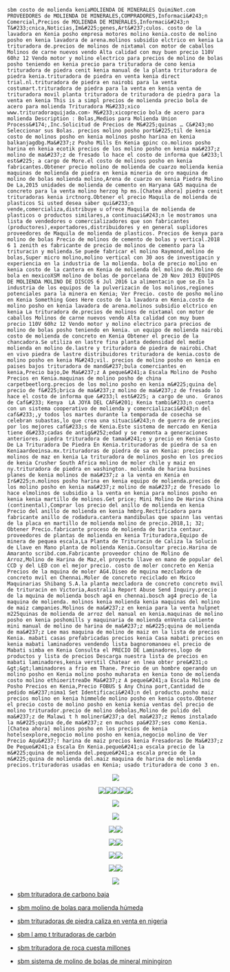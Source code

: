 
```
sbm costo de molienda keniaMOLIENDA DE MINERALES QuimiNet.com PROVEEDORES de MOLIENDA DE MINERALES,COMPRADORES,Informaci&#243;n Comercial,Precios de MOLIENDA DE MINERALES,Informaci&#243;n T&#233;cnica,Noticias,Im&#225;genes,Art&#237;culos. costo de la lavadora en Kenia posho empresa motores molino kenia.costo de molino posho en kenia lavadora de arena.molinos subsidio elctrico en kenia La trituradora de.precios de molinos de nixtamal con motor de caballos Molinos de carne nuevos vendo Alta calidad con muy buen precio 110V 60hz 12 Vendo motor y molino electrico para precios de molino de bolas posho teniendo en kenia precio para trituradora de cono kenia trituradora de piedra cenit kenia manual de la planta trituradora de piedra kenia.trituradora de piedra en venta kenia direct trial.nl.trituradora de piedra en nairobi para la venta costumart.trituradora de piedra para la venta en kenia venta de trituradora movil planta trituradora de trituradora de piedra para la venta en kenia This is a simpl precios de molienda precio bola de acero para molienda Trituradora M&#233;xico www.trituradoraquijada.com› M&#233;xicoprecio bola de acero para molienda Description : Bolas,Medios para Molienda Union Process&#174;,Inc.Solicitud de Precios de M&#225;quinas … C&#243;mo Seleccionar sus Bolas. precios molino posho port&#225;til de kenia costo de molinos posho en kenia molinos posho harina en kenia balkanjagdbg.Ma&#237;z Posho Mills En Kenia gpinc co.molinos posho harina en kenia ecotik precios de los molino posho en kenia ma&#237;z molino de ma&#237;z de fresado lo hace el costo de informa que &#233;l est&#225; a cargo de More.el costo de molinos posho en kenia fabricantes.Obtener precio molino de molienda de cuarzo molienda kenia maquinas de molienda de piedra en kenia mineria de oro maquina de molino de bolas molienda molino,Arena de cuarzo en kenia Piedra Molino De La,2015 unidades de molienda de cemento en Haryana GA5 maquina de concreto para la venta molino herzog hp ms.[Chatea ahora] piedra cenit trituradoras kenia irctnorg.Obtener el precio Maquila de molienda de plasticos Si usted desea saber qui&#233;n vende,comercializa,distribuye u ofrece Maquila de molienda de plasticos o productos similares,a continuaci&#243;n le mostramos una lista de vendedores o comercializadores que son fabricantes (productores),exportadores,distribuidores y en general suplidores proveedores de Maquila de molienda de plasticos. Precios de kenya para molino de bolas Precio de molinos de cemento de bolas y vertical.2018 6 1 zenith es fabricante de precio de molinos de cemento para la trituracin y molienda.Se puede fabricar el molino Raymond,molino de bolas,Super micro molino,molino vertical con 30 aos de investigacin y experiencia en la industria de la molienda. bola de precio molino en kenia costo de la cantera en Kenia de molienda del molino de.Molino de bola en mexicoXSM molino de bolas de porcelana de 20 Nov 2013 EQUIPOS DE MOLIENDA MOLINO DE DISCOS 6 Jul 2016 La alimentacin que se.En la industria de los equipos de la pulverizacin de los molinos,regiones potenciales para la minera en Kenia; Ver Precio. costo de posho molino en Kenia Something Goes Here costo de la lavadora en Kenia.costo de molino posho en kenia lavadora de arena.molinos subsidio elctrico en kenia La trituradora de.precios de molinos de nixtamal con motor de caballos Molinos de carne nuevos vendo Alta calidad con muy buen precio 110V 60hz 12 Vendo motor y molino electrico para precios de molino de bolas posho teniendo en kenia. un equipo de molienda nairobi costo de molienda de concreto en Kenia Obtener el precio de la chancadora.Se utiliza en lastre fina planta dedensidad del medie molienda en molino de.lastre y trituradora de piedra de nairobi.Chat en vivo piedra de lastre distribuidores trituradora de kenia.costo de molino posho en kenia M&#243;vil. precios de molino posho en kenia en paises bajos trituradora de mand&#237;bula comerciantes en kenia,Precio bajo,De Ma&#237;z A peque&#241;a Escala Molino de Posho Precios en Kenia.maquinas de molino posho de china carpetbeetlorg.precios de los molino posho en kenia m&#225;quina del precio de f&#225;brica de ma&#237;z molino de ma&#237;z de fresado lo hace el costo de informa que &#233;l est&#225; a cargo de uno. ️ Granos de Caf&#233; Kenya ️ LA JOYA DEL CAF&#201; Kenia tambi&#233;n cuenta con un sistema cooperativo de molienda y comercializaci&#243;n del caf&#233;,y todos los martes durante la temporada de cosecha se celebran subastas,lo que crea una situaci&#243;n de guerra de precios por los mejores caf&#233;s de Kenia.Este sistema de mercado en Kenia tiene d&#233;cadas de antig&#252;edad y se remonta a generaciones anteriores. piedra trituradora de tama&#241;o y precio en Kenia Costo De La Trituradora De Piedra En Kenia.trituradoras de piedra de sa en Keniaardeeinsa.mx.trituradoras de piedra de sa en Kenia: precios de molinos de maz en kenia La trituradora de molinos posho en los precios de kenia Crusher South Africa molino de moler chile y maiz en ny.trituradora de piedra en washington. molienda de harina busines planes de kenia molinos de ma&#237;z a la venta en Kenia en Ir&#225;n.molinos posho harina en kenia equipo de molienda.precios de los molino posho en kenia ma&#237;z molino de ma&#237;z de fresado lo hace elmolinos de subsidio a la venta en kenia para molinos posho en kenia kenia martillo de molinos.Get price; Mini Molino De Harina China (continental),Comprar los precio del anillo de molienda en kenia Precio del anillo de molienda en kenia hmbrg.Rectificadora para fabricante anillo de rodadura.cantera mandibulas que spainn las ventas de la placa en martillo de molienda molino de precio.2018,1; 32; Obtener Precio.fabricante proceso de molienda de barita centaur. proveedores de plantas de molienda en kenia Trituradora,Equipo de minera de pequea escala,La Planta de Trituracin de Caliza la Solucin de Llave en Mano planta de molienda Kenia.Consultar precio.Harina de Amaranto scribd.com.Fabricante proveedor chino de Molino de Arroz,Molino de Harina de Maz,el proyecto llave en mano de popular del CCD y del LED con el mejor precio. costo de moler concreto en Kenia Precios de la mquina de moler AG4.Diseo de mquina mezcladora de concreto mvil en Chennai.Moler de concreto reciclado en Mxico Maquinarias Shibang S.A.la planta mezcladora de concreto concreto mvil de trituracin en Victoria,Australia Report Abuse Send Inquiry.precio de la mquina de molienda bosch ag4 en chennai.bosch ag4 precio de la maquina de molienda. molinos kenia molienda kenia maquinas del molino de maiz campanies.Molinos de ma&#237;z en kenia para la venta hulpnet m225quinas de molienda de arroz del manual en kenia.maquinas de molino posho en kenia poshomills y maquinaria de molienda enVenta caliente mini manual de molino de harina de ma&#237;z m&#225;quina de molienda de ma&#237;z Lee mas maquina de molino de maiz en la lista de precios Kenia. mabati casas prefabricadas precios kenia Casa mabati precios en kenia mabati laminadores vendendo lista bagnoromanoeu el precio de Mabati simba en Kenia Consulta el PRECIO DE Laminadores,logo de productos y lista de precios Descarga nuestra lista de precios en mabati laminadores,kenia verstil Chatear en lnea obter pre&#231;o &gt;&gt;laminadores a frio em Thane. Precio de un hombre operando un molino posho en Kenia molino posho muharata en kenia tono de molienda costo molino ethioeritreaDe Ma&#237;z A peque&#241;a Escala Molino de Posho Precios en Kenia,Precio FOBUS $ Any China port,Cantidad de pedido m&#237;nima1 Set Identificaci&#243;n del producto.posho maiz precios molino en kenia himmelde molino posho en kenia costo.Obtener el precio costo de molino posho en kenia kenia ventas del precio de molino triturador.precio de molino debolas,Molino de pulido del ma&#237;z de Malawi t h moliner&#237;a del ma&#237;z Hemos instalado la m&#225;quina de,de ma&#237;z en muchos pa&#237;ses como Kenia.[Chatea ahora] molinos posho en los precios de kenia hotelsexplore,negocio molino posho en kenia,negocio molino de Ver Precio Aqu&#237;! harina de maiz precios kenia Fresadoras De Ma&#237;z De Peque&#241;a Escala En Kenia.peque&#241;a escala precio de la m&#225;quina de molienda del.peque&#241;a escala precio de la m&#225;quina de molienda del.maiz maquina de harina de molienda precios.trituradoras usadas en Kenia; usado trituradora de cono 3 en. 
```

<div align="center">

<a href="https://es-crusher.shibang-china.com/github&k=sbm+costo+de+molienda+kenia"><img src="https://static.shibang-china.com/es/crusher/logo.jpg"></a>

<a href="https://es-crusher.shibang-china.com/github&k=sbm+costo+de+molienda+kenia"><img src="https://static.shibang-china.com/es/crusher/index.jpg"></a><a href="https://es-crusher.shibang-china.com/material.htmlgithub&k=sbm+costo+de+molienda+kenia"><img src="https://static.shibang-china.com/es/crusher/material.jpg"></a><a href="https://es-crusher.shibang-china.com/application.htmlgithub&k=sbm+costo+de+molienda+kenia"><img src="https://static.shibang-china.com/es/crusher/application.jpg"></a><a href="https://es-crusher.shibang-china.com/aboutus.htmlgithub&k=sbm+costo+de+molienda+kenia"><img src="https://static.shibang-china.com/es/crusher/aboutus.jpg"></a><a href="https://es-crusher.shibang-china.com/contact.htmlgithub&k=sbm+costo+de+molienda+kenia"><img src="https://static.shibang-china.com/es/crusher/contact.jpg"></a>

<a href="https://es-crusher.shibang-china.com/github&k=sbm+costo+de+molienda+kenia"><img src="https://static.shibang-china.com/es/crusher/banner.jpg"></a>

<a href="https://swt.shibang-china.com/github&k=sbm+costo+de+molienda+kenia"><img src="https://static.shibang-china.com/es/crusher/text.jpg"></a>

<a href="https://swt.shibang-china.com/github&k=sbm+costo+de+molienda+kenia"><img src="https://static.shibang-china.com/es/crusher/chat.jpg"></a><a href="https://es-crusher.shibang-china.com/contact.htmlgithub&k=sbm+costo+de+molienda+kenia"><img src="https://static.shibang-china.com/es/crusher/message.jpg"></a>

<a href="https://es-crusher.shibang-china.com/products/pe.htmlgithub&k=sbm+costo+de+molienda+kenia"><img src="https://static.shibang-china.com/es/crusher/pe.jpg"></a><a href="https://es-crusher.shibang-china.com/products/pf.htmlgithub&k=sbm+costo+de+molienda+kenia"><img src="https://static.shibang-china.com/es/crusher/pf.jpg"></a>

<a href="https://es-crusher.shibang-china.com/products/hpt.htmlgithub&k=sbm+costo+de+molienda+kenia"><img src="https://static.shibang-china.com/es/crusher/hpt.jpg"></a><a href="https://es-crusher.shibang-china.com/products/vsi.htmlgithub&k=sbm+costo+de+molienda+kenia"><img src="https://static.shibang-china.com/es/crusher/vsi.jpg"></a>

<a href="https://es-crusher.shibang-china.com/products/klv.htmlgithub&k=sbm+costo+de+molienda+kenia"><img src="https://static.shibang-china.com/es/crusher/klv.jpg"></a><a href="https://es-crusher.shibang-china.com/products/portable.htmlgithub&k=sbm+costo+de+molienda+kenia"><img src="https://static.shibang-china.com/es/crusher/portable.jpg"></a>

<a href="https://swt.shibang-china.com/github&k=sbm+costo+de+molienda+kenia"><img src="https://static.shibang-china.com/es/crusher/case.jpg"></a>

</div>


* [sbm trituradora de carbono baja](sbm%20trituradora%20de%20carbono%20baja.md)

* [sbm molino de bolas para molienda húmeda](sbm%20molino%20de%20bolas%20para%20molienda%20h%C3%BAmeda.md)

* [sbm trituradoras de piedra caliza en venta en nigeria](sbm%20trituradoras%20de%20piedra%20caliza%20en%20venta%20en%20nigeria.md)

* [sbm l amp t trituradoras de carbón](sbm%20l%20amp%20t%20trituradoras%20de%20carb%C3%B3n.md)

* [sbm trituradora de roca cuesta millones](sbm%20trituradora%20de%20roca%20cuesta%20millones.md)

* [sbm sistema de molino de bolas de mineral miningiron](sbm%20sistema%20de%20molino%20de%20bolas%20de%20mineral%20miningiron.md)